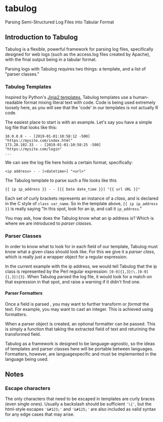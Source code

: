 # tabulog
Parsing Semi-Structured Log Files into Tabular Format

## Introduction to Tabulog

Tabulog is a flexible, powerful framework for parsing log files, specifically
designed for web logs (such as the access.log files created by Apache), with the
final output being in a tabular format.

Parsing logs with Tabulog requires two things: a template, and a list of
"parser classes."

### Tabulog Templates

Inspired by Python's [Jinja2 templates](http://jinja.pocoo.org/), Tabulog templates
use a human-readable format mixing literal text with code. Code is being used
extremely loosely here, as you will see that the 'code' in our templates
is not actually R code. 

The easiest place to start is with an example. Let's say you have a simple log 
file that looks like this:

```
10.0.0.8 - - [2019-01-01:10:58:12 -500] "https://mysite.com/index.html"
173.28.102.33 - - [2019-01-01:10:58:25 -500] "https://mysite.com/login"
...
```

We can see the log file here holds a certain format, specifically:

```
<ip address> - - [<datetime>] "<url>"
```

The Tabulog template to parse such a file looks like this

```
{{ ip ip_address }} - - [{{ Date date_time }}] "{{ url URL }}"
```

Each set of curly brackets represents an instance of a *class*, and is declared 
in the C style of `class var_name`. So in the template above, `{{ ip ip_address }}`
is really saying "In this spot, look for an ip, and call it `ip_address`."

You may ask, how does the Tabulog know what an ip address *is*? Which is where
we are introduced to *parser classes*.

### Parser Classes
In order to know what to look for in each field of our template, Tabulog must 
know what a given class should look like. For this we give it a *parser class*,
which is really just a wrapper object for a regular expression.

In the current example with the ip address, we would tell Tabulog that the
ip class is represented by the Perl regular expression: `[0-9]{1,3}(\.[0-9]{1,3}){3}`.
When Tabulog parsed the log file, it would look for a match on that expression
in that spot, and raise a warning if it didn't find one.

#### Parser Formatters
Once a field is parsed , you may want to further transform or 
*format* the text. For example, you may want to cast an integer. This is 
achieved using formatters.

When a parser object is created, an optional formatter can be passed. This is
simply a function that taking the extracted field of text and returining
the transformed field.

Tabulog as a framework is designed to be language-agnostic, so the ideas of
templates and parser classes here will be portable between languages. Formatters, 
however, are languagespecific and must be implemented in the language being used. 


## Notes

### Escape characters
The only characters that need to be escaped in templates are curly braces 
(even single ones). Usually a backslash should be sufficient `'\{'`, but the 
html-style escapes `'&#123;'` and `'&#125;'` are also included as valid syntax
for any edge cases that may arise.
